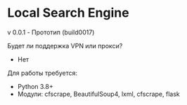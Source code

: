 # Local Search Engine
v 0.0.1 - Прототип (build0017)

Будет ли поддержка VPN или прокси?
- Нет

Для работы требуется: 

- Python 3.8+
- Модули: cfscrape, BeautifulSoup4, lxml, cfscrape, flask
